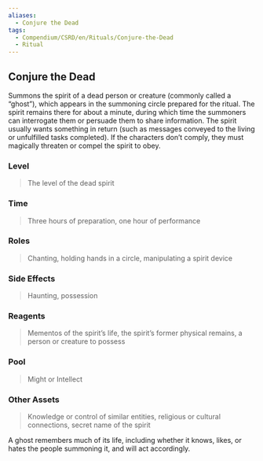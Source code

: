 ```yaml
---
aliases:
  - Conjure the Dead
tags:
  - Compendium/CSRD/en/Rituals/Conjure-the-Dead
  - Ritual
---
```

## Conjure the Dead  
Summons the spirit of a dead person or creature (commonly called a “ghost”), which appears in the summoning circle prepared for the ritual. The spirit remains there for about a minute, during which time the summoners can interrogate them or persuade them to share information. The spirit usually wants something in return (such as messages conveyed to the living or unfulfilled tasks completed). If the characters don’t comply, they must magically threaten or compel the spirit to obey.   
### Level   
>The level of the dead spirit   
### Time   
>Three hours of preparation, one hour of performance   
### Roles    
>Chanting, holding hands in a circle, manipulating a spirit device   
### Side Effects    
>Haunting, possession   
### Reagents   
>Mementos of the spirit’s life, the spirit’s former physical remains, a person or creature to possess   
### Pool   
>Might or Intellect   
### Other Assets   
>Knowledge or control of similar entities, religious or cultural connections, secret name of the spirit   
  
A ghost remembers much of its life, including whether it knows, likes, or hates the people summoning it, and will act accordingly.